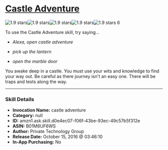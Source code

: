 # [Castle Adventure](http://alexa.amazon.com/#skills/amzn1.ask.skill.d0e4ec07-f06f-43be-93ec-49c57b5f312e)
![1.9 stars](../../images/ic_star_black_18dp_1x.png)![1.9 stars](../../images/ic_star_half_black_18dp_1x.png)![1.9 stars](../../images/ic_star_border_black_18dp_1x.png)![1.9 stars](../../images/ic_star_border_black_18dp_1x.png)![1.9 stars](../../images/ic_star_border_black_18dp_1x.png) 6

To use the Castle Adventure skill, try saying...

* *Alexa, open castle adventure*

* *pick up the lantern*

* *open the marble door*

You awake deep in a castle. You must use your wits and knowledge to find your way out. Be careful as there journey isn't an easy one. There will be traps and tests along the way.

***

### Skill Details

* **Invocation Name:** castle adventure
* **Category:** null
* **ID:** amzn1.ask.skill.d0e4ec07-f06f-43be-93ec-49c57b5f312e
* **ASIN:** B01M6UF6WS
* **Author:** Private Technology Group
* **Release Date:** October 15, 2016 @ 03:46:10
* **In-App Purchasing:** No
